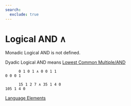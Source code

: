 ```yaml
---
search:
  exclude: true
---
```

<h1 class="heading"><span class="name">Logical AND</span> <span class="command">∧</span></h1>

Monadic Logical AND is not defined.

Dyadic Logical AND means
[Lowest Common Multiple/AND](../primitive-functions/lowest-common-multiple-and.md)
```apl
      0 1 0 1 ∧ 0 0 1 1
0 0 0 1

      15 1 2 7 ∧ 35 1 4 0
105 1 4 0

```
[Language Elements](./language-elements.md)


